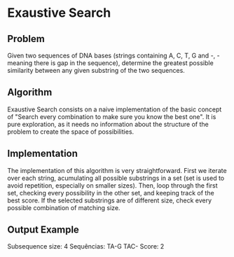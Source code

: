 # Exaustive Search

## Problem

Given two sequences of DNA bases (strings containing A, C, T, G and -, - meaning there is gap in the sequence), determine the greatest possible similarity between any given substring of the two sequences.

## Algorithm

Exaustive Search consists on a naive implementation of the basic concept of "Search every combination to make sure you know the best one". It is pure exploration, as it needs no information about the structure of the problem to create the space of possibilities.


## Implementation

The implementation of this algorithm is very straightforward. First we iterate over each string, acumulating all possible substrings in a set (set is used to avoid repetition, especially on smaller sizes). Then, loop through the first set, checking every possibility in the other set, and keeping track of the best score. If the selected substrings are of different size, check every possible combination of matching size.

## Output Example
 
Subsequence size: 4
Sequências:
TA-G
TAC-
Score: 2